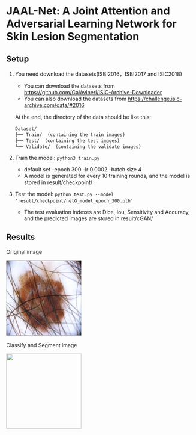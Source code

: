 # JAAL-Net: A Joint Attention and Adversarial Learning Network for Skin Lesion Segmentation


## Setup

1) You need download the datasets(ISBI2016，ISBI2017 and ISIC2018)
    - You can download the datasets from https://github.com/GalAvineri/ISIC-Archive-Downloader 
    - You can also download the datasets from https://challenge.isic-archive.com/data/#2016
      
   At the end, the directory of the data should be like this:
   
    ```
    Dataset/
    ├── Train/  (containing the train images)
    ├── Test/  (containing the test images)
    └── Validate/  (containing the validate images)
    ```

2) Train the model: `python3 train.py` 
    - default set -epoch 300 -lr 0.0002 -batch size 4
    - A model is generated for every 10 training rounds, and the model is stored in result/checkpoint/

3) Test the model: `python test.py --model 'result/checkpoint/netG_model_epoch_300.pth'`
    - The test evaluation indexes are Dice, Iou, Sensitivity and Accuracy, and the predicted images are stored in result/cGAN/


## Results

Original image

<img src="https://github.com/ha-ov/JAAL-Net/blob/main/example/c.jpg" width="200" height="200">

Classify and Segment image

<img src="https://github.com/ha-ov/JAAL-Net/blob/main/example/c-1.jpg" width="200" height="200">
